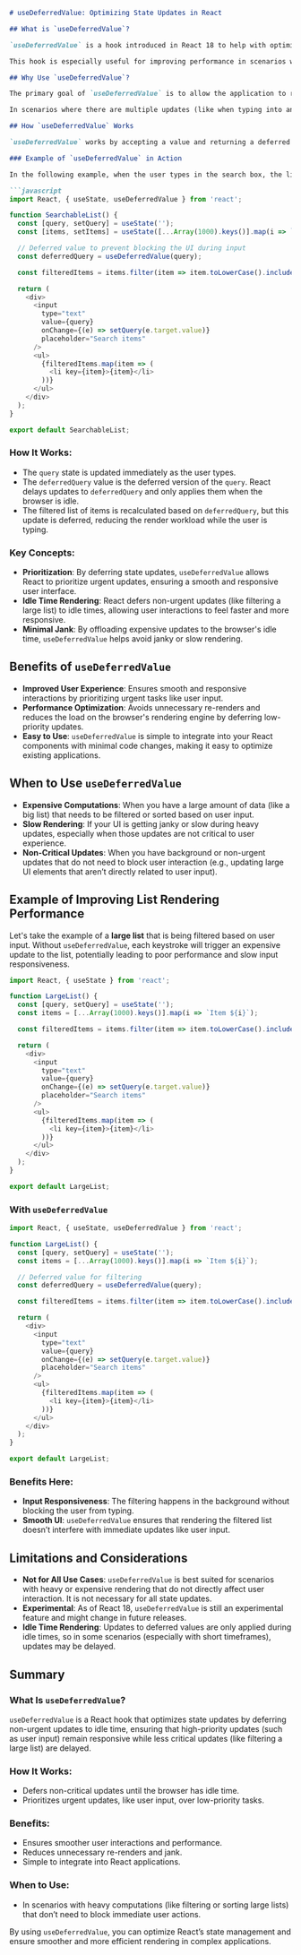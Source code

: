 
```markdown
# useDeferredValue: Optimizing State Updates in React

## What is `useDeferredValue`?

`useDeferredValue` is a hook introduced in React 18 to help with optimizing state updates in React applications, especially when you have high-priority updates (like user input) and low-priority updates (like rendering a list based on that input). It allows React to defer updates to non-urgent state until the browser has time to process higher-priority updates. 

This hook is especially useful for improving performance in scenarios where you have complex rendering, such as large lists, filtering, or sorting, and you want to ensure that the UI remains responsive by giving priority to the most important tasks.

## Why Use `useDeferredValue`?

The primary goal of `useDeferredValue` is to allow the application to remain responsive by prioritizing user interactions (like typing or scrolling) over less critical updates (like rendering large lists or updating complex components). By deferring these updates, React can optimize the user experience by reducing frame drops and janky behavior.

In scenarios where there are multiple updates (like when typing into an input field and simultaneously rendering a large list of items), `useDeferredValue` helps React avoid blocking the main thread with expensive, non-urgent updates. This results in smoother user interactions.

## How `useDeferredValue` Works

`useDeferredValue` works by accepting a value and returning a deferred version of that value. When the state or prop value changes, React will delay the update to the deferred value, prioritizing other more critical updates like user interactions.

### Example of `useDeferredValue` in Action

In the following example, when the user types in the search box, the list is filtered. However, the filtering of the list is deferred until React has finished processing the more immediate updates (like user input).

```javascript
import React, { useState, useDeferredValue } from 'react';

function SearchableList() {
  const [query, setQuery] = useState('');
  const [items, setItems] = useState([...Array(1000).keys()].map(i => `Item ${i}`));

  // Deferred value to prevent blocking the UI during input
  const deferredQuery = useDeferredValue(query);

  const filteredItems = items.filter(item => item.toLowerCase().includes(deferredQuery.toLowerCase()));

  return (
    <div>
      <input
        type="text"
        value={query}
        onChange={(e) => setQuery(e.target.value)}
        placeholder="Search items"
      />
      <ul>
        {filteredItems.map(item => (
          <li key={item}>{item}</li>
        ))}
      </ul>
    </div>
  );
}

export default SearchableList;
```

### How It Works:
- The `query` state is updated immediately as the user types.
- The `deferredQuery` value is the deferred version of the `query`. React delays updates to `deferredQuery` and only applies them when the browser is idle.
- The filtered list of items is recalculated based on `deferredQuery`, but this update is deferred, reducing the render workload while the user is typing.

### Key Concepts:
- **Prioritization**: By deferring state updates, `useDeferredValue` allows React to prioritize urgent updates, ensuring a smooth and responsive user interface.
- **Idle Time Rendering**: React defers non-urgent updates (like filtering a large list) to idle times, allowing user interactions to feel faster and more responsive.
- **Minimal Jank**: By offloading expensive updates to the browser's idle time, `useDeferredValue` helps avoid janky or slow rendering.

## Benefits of `useDeferredValue`

- **Improved User Experience**: Ensures smooth and responsive interactions by prioritizing urgent tasks like user input.
- **Performance Optimization**: Avoids unnecessary re-renders and reduces the load on the browser's rendering engine by deferring low-priority updates.
- **Easy to Use**: `useDeferredValue` is simple to integrate into your React components with minimal code changes, making it easy to optimize existing applications.

## When to Use `useDeferredValue`

- **Expensive Computations**: When you have a large amount of data (like a big list) that needs to be filtered or sorted based on user input.
- **Slow Rendering**: If your UI is getting janky or slow during heavy updates, especially when those updates are not critical to user experience.
- **Non-Critical Updates**: When you have background or non-urgent updates that do not need to block user interaction (e.g., updating large UI elements that aren’t directly related to user input).

## Example of Improving List Rendering Performance

Let's take the example of a **large list** that is being filtered based on user input. Without `useDeferredValue`, each keystroke will trigger an expensive update to the list, potentially leading to poor performance and slow input responsiveness.

```javascript
import React, { useState } from 'react';

function LargeList() {
  const [query, setQuery] = useState('');
  const items = [...Array(1000).keys()].map(i => `Item ${i}`);

  const filteredItems = items.filter(item => item.toLowerCase().includes(query.toLowerCase()));

  return (
    <div>
      <input
        type="text"
        value={query}
        onChange={(e) => setQuery(e.target.value)}
        placeholder="Search items"
      />
      <ul>
        {filteredItems.map(item => (
          <li key={item}>{item}</li>
        ))}
      </ul>
    </div>
  );
}

export default LargeList;
```

### With `useDeferredValue`

```javascript
import React, { useState, useDeferredValue } from 'react';

function LargeList() {
  const [query, setQuery] = useState('');
  const items = [...Array(1000).keys()].map(i => `Item ${i}`);

  // Deferred value for filtering
  const deferredQuery = useDeferredValue(query);

  const filteredItems = items.filter(item => item.toLowerCase().includes(deferredQuery.toLowerCase()));

  return (
    <div>
      <input
        type="text"
        value={query}
        onChange={(e) => setQuery(e.target.value)}
        placeholder="Search items"
      />
      <ul>
        {filteredItems.map(item => (
          <li key={item}>{item}</li>
        ))}
      </ul>
    </div>
  );
}

export default LargeList;
```

### Benefits Here:
- **Input Responsiveness**: The filtering happens in the background without blocking the user from typing.
- **Smooth UI**: `useDeferredValue` ensures that rendering the filtered list doesn’t interfere with immediate updates like user input.

## Limitations and Considerations

- **Not for All Use Cases**: `useDeferredValue` is best suited for scenarios with heavy or expensive rendering that do not directly affect user interaction. It is not necessary for all state updates.
- **Experimental**: As of React 18, `useDeferredValue` is still an experimental feature and might change in future releases.
- **Idle Time Rendering**: Updates to deferred values are only applied during idle times, so in some scenarios (especially with short timeframes), updates may be delayed.

## Summary

### What Is `useDeferredValue`?

`useDeferredValue` is a React hook that optimizes state updates by deferring non-urgent updates to idle time, ensuring that high-priority updates (such as user input) remain responsive while less critical updates (like filtering a large list) are delayed.

### How It Works:
- Defers non-critical updates until the browser has idle time.
- Prioritizes urgent updates, like user input, over low-priority tasks.

### Benefits:
- Ensures smoother user interactions and performance.
- Reduces unnecessary re-renders and jank.
- Simple to integrate into React applications.

### When to Use:
- In scenarios with heavy computations (like filtering or sorting large lists) that don’t need to block immediate user actions.

By using `useDeferredValue`, you can optimize React’s state management and ensure smoother and more efficient rendering in complex applications.
```

